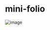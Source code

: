 # mini-folio
![image](https://github.com/yashkawale/mini-folio/assets/90922408/a99582a9-81e9-45e6-a865-adffd0c3921f)
